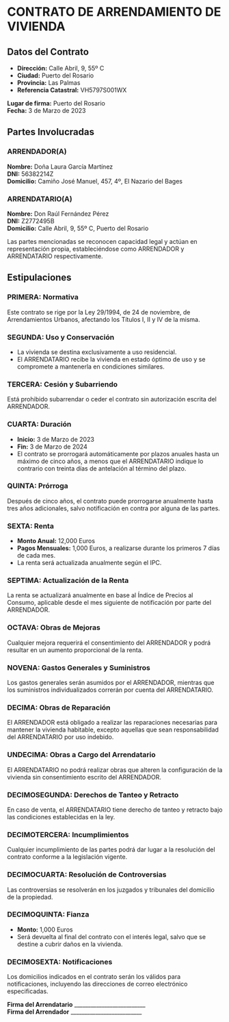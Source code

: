 ﻿# CONTRATO DE ARRENDAMIENTO DE VIVIENDA

## Datos del Contrato

- **Dirección:** Calle Abril, 9, 55º C
- **Ciudad:** Puerto del Rosario
- **Provincia:** Las Palmas
- **Referencia Catastral:** VH5797S001WX

**Lugar de firma:** Puerto del Rosario  
**Fecha:** 3 de Marzo de 2023

## Partes Involucradas

### ARRENDADOR(A)

**Nombre:** Doña Laura García Martínez  
**DNI:** 56382214Z  
**Domicilio:** Camiño José Manuel, 457, 4º, El Nazario del Bages

### ARRENDATARIO(A)

**Nombre:** Don Raúl Fernández Pérez  
**DNI:** Z2772495B  
**Domicilio:** Calle Abril, 9, 55º C, Puerto del Rosario

Las partes mencionadas se reconocen capacidad legal y actúan en representación propia, estableciéndose como ARRENDADOR y
ARRENDATARIO respectivamente.

## Estipulaciones

### PRIMERA: Normativa

Este contrato se rige por la Ley 29/1994, de 24 de noviembre, de Arrendamientos Urbanos, afectando los Títulos I, II y
IV de la misma.

### SEGUNDA: Uso y Conservación

- La vivienda se destina exclusivamente a uso residencial.
- El ARRENDATARIO recibe la vivienda en estado óptimo de uso y se compromete a mantenerla en condiciones similares.

### TERCERA: Cesión y Subarriendo

Está prohibido subarrendar o ceder el contrato sin autorización escrita del ARRENDADOR.

### CUARTA: Duración

- **Inicio:** 3 de Marzo de 2023
- **Fin:** 3 de Marzo de 2024
- El contrato se prorrogará automáticamente por plazos anuales hasta un máximo de cinco años, a menos que el
  ARRENDATARIO indique lo contrario con treinta días de antelación al término del plazo.

### QUINTA: Prórroga

Después de cinco años, el contrato puede prorrogarse anualmente hasta tres años adicionales, salvo notificación en
contra por alguna de las partes.

### SEXTA: Renta

- **Monto Anual:** 12,000 Euros
- **Pagos Mensuales:** 1,000 Euros, a realizarse durante los primeros 7 días de cada mes.
- La renta será actualizada anualmente según el IPC.

### SEPTIMA: Actualización de la Renta

La renta se actualizará anualmente en base al Índice de Precios al Consumo, aplicable desde el mes siguiente de
notificación por parte del ARRENDADOR.

### OCTAVA: Obras de Mejoras

Cualquier mejora requerirá el consentimiento del ARRENDADOR y podrá resultar en un aumento proporcional de la renta.

### NOVENA: Gastos Generales y Suministros

Los gastos generales serán asumidos por el ARRENDADOR, mientras que los suministros individualizados correrán por cuenta
del ARRENDATARIO.

### DECIMA: Obras de Reparación

El ARRENDADOR está obligado a realizar las reparaciones necesarias para mantener la vivienda habitable, excepto aquellas
que sean responsabilidad del ARRENDATARIO por uso indebido.

### UNDECIMA: Obras a Cargo del Arrendatario

El ARRENDATARIO no podrá realizar obras que alteren la configuración de la vivienda sin consentimiento escrito del
ARRENDADOR.

### DECIMOSEGUNDA: Derechos de Tanteo y Retracto

En caso de venta, el ARRENDATARIO tiene derecho de tanteo y retracto bajo las condiciones establecidas en la ley.

### DECIMOTERCERA: Incumplimientos

Cualquier incumplimiento de las partes podrá dar lugar a la resolución del contrato conforme a la legislación vigente.

### DECIMOCUARTA: Resolución de Controversias

Las controversias se resolverán en los juzgados y tribunales del domicilio de la propiedad.

### DECIMOQUINTA: Fianza

- **Monto:** 1,000 Euros
- Será devuelta al final del contrato con el interés legal, salvo que se destine a cubrir daños en la vivienda.

### DECIMOSEXTA: Notificaciones

Los domicilios indicados en el contrato serán los válidos para notificaciones, incluyendo las direcciones de correo
electrónico especificadas.

**Firma del Arrendatario** __________________________  
**Firma del Arrendador** __________________________
